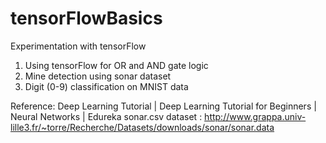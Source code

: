 # tensorFlowBasics
Experimentation with tensorFlow

1. Using tensorFlow for OR and AND gate logic
2. Mine detection using sonar dataset
3. Digit (0-9) classification on MNIST data


Reference: Deep Learning Tutorial | Deep Learning Tutorial for Beginners | Neural Networks | Edureka
           sonar.csv dataset : http://www.grappa.univ-lille3.fr/~torre/Recherche/Datasets/downloads/sonar/sonar.data
